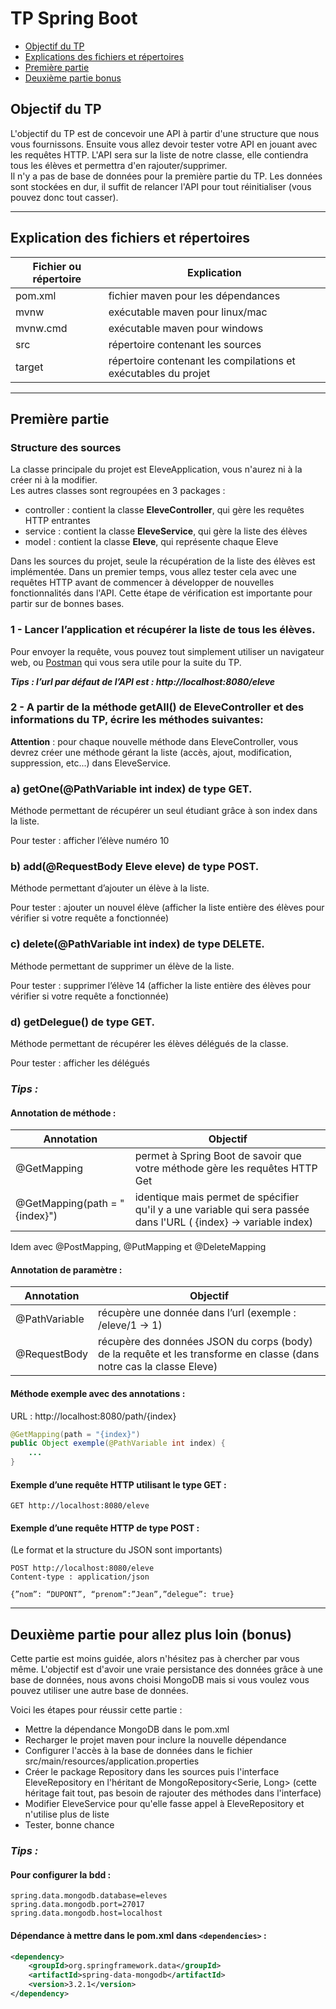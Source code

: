 # TP Spring Boot

* [Objectif du TP](#objectif-du-tp)
* [Explications des fichiers et répertoires](#explication-des-fichiers-et-répertoires)
* [Première partie](#première-partie)
* [Deuxième partie bonus](#deuxième-partie-pour-allez-plus-loin-(bonus))

## Objectif du TP

L'objectif du TP est de concevoir une API à partir d'une structure que nous vous fournissons. Ensuite vous allez devoir tester votre API en jouant avec les requêtes HTTP.
L'API sera sur la liste de notre classe, elle contiendra tous les élèves et permettra d'en rajouter/supprimer.  
Il n'y a pas de base de données pour la première partie du TP. Les données sont stockées en dur, il suffit de relancer l'API pour tout réinitialiser (vous pouvez donc tout casser).

---

## Explication des fichiers et répertoires

| Fichier ou répertoire | Explication |
| ---- | ---- |
| pom.xml | fichier maven pour les dépendances |
| mvnw | exécutable maven pour linux/mac |
| mvnw.cmd | exécutable maven pour windows |
| src | répertoire contenant les sources |
| target | répertoire contenant les compilations et exécutables du projet |

---

## Première partie

### Structure des sources

La classe principale du projet est EleveApplication, vous n'aurez ni à la créer ni à la modifier.  
Les autres classes sont regroupées en 3 packages :
* controller : contient la classe **EleveController**, qui gère les requêtes HTTP entrantes
* service : contient la classe **EleveService**, qui gère la liste des élèves
* model : contient la classe **Eleve**, qui représente chaque Eleve

Dans les sources du projet, seule la récupération de la liste des élèves est implémentée. Dans un premier temps, vous allez tester cela avec une requêtes HTTP avant de commencer à développer de nouvelles fonctionnalités dans l'API. Cette étape de vérification est importante pour partir sur de bonnes bases.

### 1 - Lancer l’application et récupérer la liste de tous les élèves.

Pour envoyer la requête, vous pouvez tout simplement utiliser un navigateur web, ou [Postman](https://www.postman.com/downloads/) qui vous sera utile pour la suite du TP.

***Tips : l’url par défaut de l’API est : http://localhost:8080/eleve***

### 2 - A partir de la méthode getAll() de EleveController et des informations du TP, écrire les méthodes suivantes:

**Attention** : pour chaque nouvelle méthode dans EleveController, vous devrez créer une méthode gérant la liste (accès, ajout, modification, suppression, etc...) dans EleveService. 

### a) getOne(@PathVariable int index) de type GET. ###
Méthode permettant de récupérer un seul étudiant grâce à son index dans la liste.

Pour tester : afficher l’élève numéro 10

### b) add(@RequestBody Eleve eleve) de type POST. ###
Méthode permettant d’ajouter un élève à la liste.

Pour tester : ajouter un nouvel élève
(afficher la liste entière des élèves pour vérifier si votre requête a fonctionnée)

### c) delete(@PathVariable int index) de type DELETE. ###
Méthode permettant de supprimer un élève de la liste.

Pour tester : supprimer l’élève 14
(afficher la liste entière des élèves pour vérifier si votre requête a fonctionnée)

### d) getDelegue() de type GET. ###
Méthode permettant de récupérer les élèves délégués de la classe.

Pour tester : afficher les délégués

### ***Tips :*** ###

#### Annotation de méthode : ####

| Annotation | Objectif |
| ---- | ---- |
| @GetMapping | permet à Spring Boot de savoir que votre méthode gère les requêtes HTTP Get |
| @GetMapping(path = "{index}") | identique mais permet de spécifier qu'il y a une variable qui sera passée dans l'URL  ( {index} -> variable index) |

Idem avec @PostMapping, @PutMapping et @DeleteMapping

#### Annotation de paramètre : ####

| Annotation | Objectif |
| ---- | ---- |
| @PathVariable | récupère une donnée dans l’url (exemple : /eleve/1 -> 1) |
| @RequestBody | récupère des données JSON du corps (body) de la requête et les transforme en classe (dans notre cas la classe Eleve) |

#### Méthode exemple avec des annotations : ####
URL : http://localhost:8080/path/{index}
```java
@GetMapping(path = "{index}")
public Object exemple(@PathVariable int index) {
    ...
}
```

#### Exemple d’une requête HTTP utilisant le type GET : ####

```
GET http://localhost:8080/eleve 
``` 

#### Exemple d’une requête HTTP de type POST : ####
(Le format et la structure du JSON sont importants)

```
POST http://localhost:8080/eleve
Content-type : application/json

{”nom”: “DUPONT”, “prenom”:”Jean”,”delegue”: true}
```

---

## Deuxième partie pour allez plus loin (bonus)

Cette partie est moins guidée, alors n'hésitez pas à chercher par vous même.
L'objectif est d'avoir une vraie persistance des données grâce à une base de données, nous avons choisi MongoDB mais si vous voulez vous pouvez utiliser une autre base de données.

Voici les étapes pour réussir cette partie :
* Mettre la dépendance MongoDB dans le pom.xml
* Recharger le projet maven pour inclure la nouvelle dépendance
* Configurer l'accès à la base de données dans le fichier src/main/resources/application.properties
* Créer le package Repository dans les sources puis l'interface EleveRepository en l'héritant de MongoRepository<Serie, Long> (cette héritage fait tout, pas besoin de rajouter des méthodes dans l'interface)
* Modifier EleveService pour qu'elle fasse appel à EleveRepository et n'utilise plus de liste
* Tester, bonne chance

### ***Tips :*** ###

#### Pour configurer la bdd : ####
```
spring.data.mongodb.database=eleves
spring.data.mongodb.port=27017
spring.data.mongodb.host=localhost
```

#### Dépendance à mettre dans le pom.xml dans ```<dependencies>``` : ####
```xml
<dependency>
    <groupId>org.springframework.data</groupId>
    <artifactId>spring-data-mongodb</artifactId>
    <version>3.2.1</version>
</dependency>
```